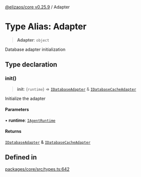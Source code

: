 [@elizaos/core v0.25.9](../index.md) / Adapter

# Type Alias: Adapter

> **Adapter**: `object`

Database adapter initialization

## Type declaration

### init()

> **init**: (`runtime`) => [`IDatabaseAdapter`](../interfaces/IDatabaseAdapter.md) & [`IDatabaseCacheAdapter`](../interfaces/IDatabaseCacheAdapter.md)

Initialize the adapter

#### Parameters

• **runtime**: [`IAgentRuntime`](../interfaces/IAgentRuntime.md)

#### Returns

[`IDatabaseAdapter`](../interfaces/IDatabaseAdapter.md) & [`IDatabaseCacheAdapter`](../interfaces/IDatabaseCacheAdapter.md)

## Defined in

[packages/core/src/types.ts:642](https://github.com/Shelpin/aeternalsv2/blob/main/packages/core/src/types.ts#L642)

